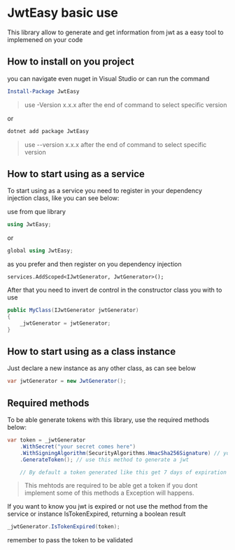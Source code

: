 # JwtEasy basic use

This library allow to generate and get information from jwt as a easy tool to implemened on your code

## How to install on you project

you can navigate even nuget in Visual Studio or can run the command

``` powershell
Install-Package JwtEasy
```
> use -Version x.x.x after the end of command to select specific version

or

``` bash
dotnet add package JwtEasy
```
> use --version x.x.x after the end of command to select specific version

## How to start using as a service

To start using as a service you need to register in your dependency injection class, like you can see below:

use from que library
``` C#
using JwtEasy;
```
or 
``` C#
global using JwtEasy;
```

as you prefer and then register on you dependency injection 

```
services.AddScoped<IJwtGenerator, JwtGenerator>();
```

After that you need to invert de control in the constructor class you with to use 

``` C#
public MyClass(IJwtGenerator jwtGenerator)
{
    _jwtGenerator = jwtGenerator;
}
```

## How to start using as a class instance

Just declare a new instance as any other class, as can see below
``` C#
var jwtGenerator = new JwtGenerator();
```

## Required methods

To be able generate tokens with this library, use the required methods below:

``` C#
var token = _jwtGenerator
    .WithSecret("your secret comes here")
    .WithSigningAlgorithm(SecurityAlgorithms.HmacSha256Signature) // you prefered security algorithm comes here
    .GenerateToken(); // use this method to generate a jwt

    // By default a token generated like this get 7 days of expiration
```

> This mehtods are required to be able get a token if you dont implement some of this methods a Exception will happens.

If you want to know you jwt is expired or not use the method from the service or instance IsTokenExpired, returning a boolean result
``` C#
_jwtGenerator.IsTokenExpired(token);
```
remember to pass the token to be validated

## 
